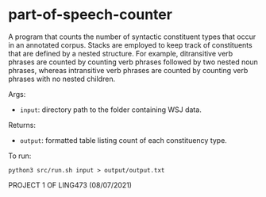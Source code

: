 # part-of-speech-counter
A program that counts the number of syntactic constituent types that occur in an annotated corpus. Stacks are employed to keep track of constituents that are defined by a nested structure. For example, ditransitive verb phrases are counted by counting verb phrases followed by two nested noun phrases, whereas intransitive verb phrases are counted by counting verb phrases with no nested children. 

Args:
* ```input```: directory path to the folder containing WSJ data.

Returns:
* ```output```: formatted table listing count of each constituency type.

To run: 
```
python3 src/run.sh input > output/output.txt
```

PROJECT 1 OF LING473 (08/07/2021)
